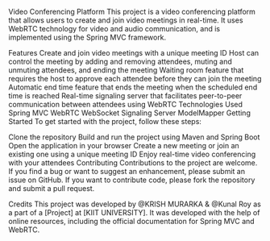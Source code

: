 Video Conferencing Platform
This project is a video conferencing platform that allows users to create and join video meetings in real-time. It uses WebRTC technology for video and audio communication, and is implemented using the Spring MVC framework.

Features
Create and join video meetings with a unique meeting ID
Host can control the meeting by adding and removing attendees, muting and unmuting attendees, and ending the meeting
Waiting room feature that requires the host to approve each attendee before they can join the meeting
Automatic end time feature that ends the meeting when the scheduled end time is reached
Real-time signaling server that facilitates peer-to-peer communication between attendees using WebRTC
Technologies Used
Spring MVC
WebRTC
WebSocket
Signaling Server
ModelMapper
Getting Started
To get started with the project, follow these steps:

Clone the repository
Build and run the project using Maven and Spring Boot
Open the application in your browser
Create a new meeting or join an existing one using a unique meeting ID
Enjoy real-time video conferencing with your attendees
Contributing
Contributions to the project are welcome. If you find a bug or want to suggest an enhancement, please submit an issue on GitHub. If you want to contribute code, please fork the repository and submit a pull request.

Credits
This project was developed by @KRISH MURARKA & @Kunal Roy as a part of a [Project] at [KIIT UNIVERSITY]. It was developed with the help of online resources, including the official documentation for Spring MVC and WebRTC.

